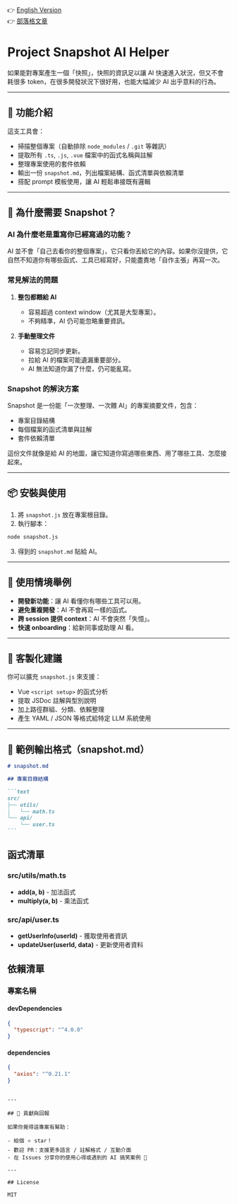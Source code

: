 👉 [English Version](./README_EN.md)  
👉 [部落格文章](https://jackle.pro/articles/ai-rewrite-functions-snapshot-solution)

# Project Snapshot AI Helper

如果能對專案產生一個「快照」，快照的資訊足以讓 AI 快速進入狀況，但又不會耗很多 token，在很多開發狀況下很好用，也能大幅減少 AI 出乎意料的行為。

---

## 🚀 功能介紹

這支工具會：

- 掃描整個專案（自動排除 `node_modules` / `.git` 等雜訊）
- 提取所有 `.ts`, `.js`, `.vue` 檔案中的函式名稱與註解
- 整理專案使用的套件依賴
- 輸出一份 `snapshot.md`，列出檔案結構、函式清單與依賴清單
- 搭配 prompt 模板使用，讓 AI 輕鬆串接既有邏輯

---

## 🤔 為什麼需要 Snapshot？

### AI 為什麼老是重寫你已經寫過的功能？

AI 並不會「自己去看你的整個專案」，它只看你丟給它的內容。如果你沒提供，它自然不知道你有哪些函式、工具已經寫好，只能盡責地「自作主張」再寫一次。

### 常見解法的問題

1. **整包都餵給 AI**

   - 容易超過 context window（尤其是大型專案）。
   - 不夠精準，AI 仍可能忽略重要資訊。

2. **手動整理文件**
   - 容易忘記同步更新。
   - 拉給 AI 的檔案可能遺漏重要部分。
   - AI 無法知道你漏了什麼，仍可能亂寫。

### Snapshot 的解決方案

Snapshot 是一份能「一次整理、一次餵 AI」的專案摘要文件，包含：

- 專案目錄結構
- 每個檔案的函式清單與註解
- 套件依賴清單

這份文件就像是給 AI 的地圖，讓它知道你寫過哪些東西、用了哪些工具、怎麼接起來。

---

## 📦 安裝與使用

1. 將 `snapshot.js` 放在專案根目錄。
2. 執行腳本：

```bash
node snapshot.js
```

3. 得到的 `snapshot.md` 貼給 AI。

---

## 🧠 使用情境舉例

- **開發新功能**：讓 AI 看懂你有哪些工具可以用。
- **避免重複開發**：AI 不會再寫一樣的函式。
- **跨 session 提供 context**：AI 不會突然「失憶」。
- **快速 onboarding**：給新同事或助理 AI 看。

---

## 🔧 客製化建議

你可以擴充 `snapshot.js` 來支援：

- Vue `<script setup>` 的函式分析
- 提取 JSDoc 註解與型別說明
- 加上路徑群組、分類、依賴整理
- 產生 YAML / JSON 等格式給特定 LLM 系統使用

---

## 📄 範例輸出格式（snapshot.md）

````md
# snapshot.md

## 專案目錄結構

```text
src/
├── utils/
│   └── math.ts
└── api/
    └── user.ts
```
````

## 函式清單

### src/utils/math.ts

- **add(a, b)** - 加法函式
- **multiply(a, b)** - 乘法函式

### src/api/user.ts

- **getUserInfo(userId)** - 獲取使用者資訊
- **updateUser(userId, data)** - 更新使用者資料

## 依賴清單

### 專案名稱

#### devDependencies

```json
{
  "typescript": "^4.0.0"
}
```

#### dependencies

```json
{
  "axios": "^0.21.1"
}
```

```

---

## 🙌 貢獻與回報

如果你覺得這專案有幫助：

- 給個 ⭐️ star！
- 歡迎 PR：支援更多語言 / 註解格式 / 互動介面
- 在 Issues 分享你的使用心得或遇到的 AI 搞笑案例 🤖

---

## License

MIT
```
